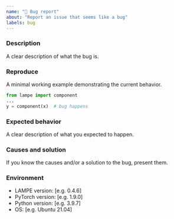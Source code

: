 ```yaml
---
name: "🐛 Bug report"
about: "Report an issue that seems like a bug"
labels: bug
---
```


### Description

A clear description of what the bug is.

### Reproduce

A minimal working example demonstrating the current behavior.

```python
from lampe import component
...
y = component(x)  # bug happens
```

### Expected behavior

A clear description of what you expected to happen.

### Causes and solution

If you know the causes and/or a solution to the bug, present them.

### Environment

* LAMPE version: [e.g. 0.4.6]
* PyTorch version: [e.g. 1.9.0]
* Python version: [e.g. 3.9.7]
* OS: [e.g. Ubuntu 21.04]

